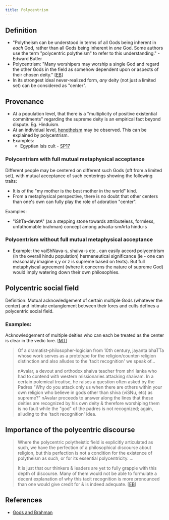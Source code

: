 ```yaml
---
title: Polycentrism
---
```


## Definition
- "Polytheism can be understood in terms of all Gods being inherent in *each* God, rather than all Gods being inherent in *one* God. Some authors use the term "polycentric polytheism" to refer to this understanding." - Edward Butler
- Polycentrism: "Many worshipers may worship a single God and regard the other Gods in the field as somehow dependent upon or aspects of their chosen deity." \[[EB](https://endymions-bower.dreamwidth.org/56736.html)\]
- In its strongest ideal never-realized form, _any_ deity (not just a limited set) can be considered as "center".

## Provenance
- At a population level, that there is a "multiplicity of positive existential commitments" regarding the supreme deity is an empirical fact beyond dispute. Eg. Hinduism.
- At an individual level, [henotheism](../../labeling/henotheism/) may be observed. This can be explained by polycentrism.
- Examples:
    - Egyptian Isis cult - [SP17](https://twitter.com/Rjrasva/status/620209859540062208/photo/1)

### Polycentrism with full mutual metaphysical acceptance
Different people may be centered on different such Gods (oft from a limited set), with mutual acceptance of such centerings showing the following traits:

- It is of the "my mother is the best mother in the world" kind.
- From a metaphysical perspective, there is no doubt that other centers than one's own can fully play the role of adoration "center".

Examples:
  - "iShTa-devatA" (as a stepping stone towards attributeless, formless, unfathomable brahman) concept among advaita-smArta hindu-s

### Polycentrism without full mutual metaphysical acceptance
- Example: the vaiShNava-s, shaiva-s etc.. can easily accord polycentrism (in the overall hindu population) hermeneutical significance (ie - one can reasonably imagine x,y or z is supreme based on texts). But full metaphyiscal agreement (where it concerns the nature of supreme God) would imply watering down their own philosophies.

## Polycentric social field
Definition: Mutual acknowledgement of certain multiple Gods (whatever the center) and intimate entanglement between their lores and cults defines a polycentric social field.

### Examples:
Acknowledgement of multiple deities who can each be treated as the center is clear in the vedic lore. \[[MT](http://indiafacts.org/polycentrism-many-one-problem-roots-yoga/#.VF0zlBFGjUZ)\]

> Of a dramatist-philosopher-logician from 10th century, jayanta bhaTTa whose work serves as a prototype for the religion/counter-religion distinction and also alludes to the 'tacit recognition' we speak of...
>
> nAvalar, a devout and orthodox shaiva teacher from shrI lanka who had to contend with western missionaries attacking shaivam. In a certain polemical treatise, he raises a question often asked by the Padres  "Why do you attack only us when there are others within your own religion who believe in gods other than shiva (viSNu, etc) as supreme?" nAvalar proceeds to answer along the lines that these deities are recognized by his own deity & therefore worshiping them is no fault while the "god" of the padres is not recognized; again, alluding to the 'tacit recognition' idea.

## Importance of the polycentric discourse
> Where the polycentric polytheistic field is explicitly articulated as such, we have the perfection of a philosophical discourse about religion, but this perfection is not a condition for the existence of polytheism as such, or for its essential polycentricity. …
>
> It is just that our thinkers & leaders are yet to fully grapple with this depth of discourse. Many of them would not be able to formulate a decent explanation of why this tacit recognition is more pronounced than one would give credit for & is indeed adequate. \[[EB](https://endymions-bower.dreamwidth.org/56736.html)\]

## References
- [Gods and Brahman](https://www.indictoday.com/research/the-gods-and-brahman/)
